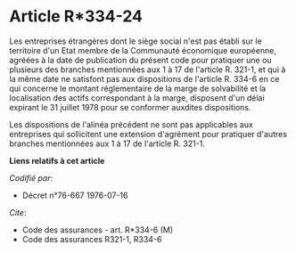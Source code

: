 # Article R*334-24

Les entreprises étrangères dont le siège social n'est pas établi sur le territoire d'un Etat membre de la Communauté
économique européenne, agréées à la date de publication du présent code pour pratiquer une ou plusieurs des branches
mentionnées aux 1 à 17 de l'article R. 321-1, et qui à la même date ne satisfont pas aux dispositions de l'article R. 334-6
en ce qui concerne le montant réglementaire de la marge de solvabilité et la localisation des actifs correspondant à la
marge, disposent d'un délai expirant le 31 juillet 1978 pour se conformer auxdites dispositions.

Les dispositions de l'alinéa précédent ne sont pas applicables aux entreprises qui sollicitent une extension d'agrément pour
pratiquer d'autres branches mentionnées aux 1 à 17 de l'article R. 321-1.

**Liens relatifs à cet article**

_Codifié par_:

  - Décret n°76-667 1976-07-16

_Cite_:

  - Code des assurances - art. R*334-6 (M)
  - Code des assurances R321-1, R334-6
